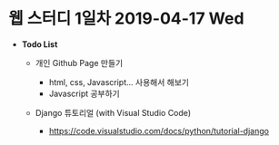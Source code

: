 # 웹 스터디 1일차 2019-04-17 Wed

  - <b>Todo List</b>
    - 개인 Github Page 만들기
      - html, css, Javascript... 사용해서 해보기
      - Javascript 공부하기
  
    - Django 튜토리얼 (with Visual Studio Code)
      - https://code.visualstudio.com/docs/python/tutorial-django
  
